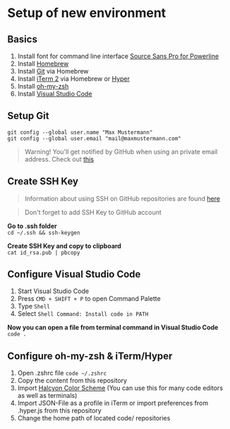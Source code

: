 # Setup of new environment

## Basics
1. Install font for command line interface [Source Sans Pro for Powerline](https://github.com/powerline/fonts)
2. Install [Homebrew](https://brew.sh/)
3. Install [Git](https://formulae.brew.sh/formula/git) via Homebrew
4. Install [iTerm 2](https://formulae.brew.sh/cask/iterm2) via Homebrew or [Hyper](https://hyper.is/)
5. Install [oh-my-zsh](https://ohmyz.sh/#install)
6. Install [Visual Studio Code](https://code.visualstudio.com/)

## Setup Git
``git config --global user.name "Max Mustermann"``  
``git config --global user.email "mail@maxmustermann.com"``

> Warning! You'll get notified by GitHub when using an private email address. Check out [this](https://stackoverflow.com/questions/43863522/error-your-push-would-publish-a-private-email-address)

## Create SSH Key
> Information about using SSH on GitHub repositories are found [here](https://stackoverflow.com/questions/2643502/git-how-to-solve-permission-denied-publickey-error-when-using-git)

> Don't forget to add SSH Key to GitHub account

**Go to .ssh folder**  
``cd ~/.ssh && ssh-keygen``

**Create SSH Key and copy to clipboard**  
``cat id_rsa.pub | pbcopy``

## Configure Visual Studio Code
1. Start Visual Studio Code
2. Press ``CMD + SHIFT + P`` to open Command Palette
3. Type ``Shell``
4. Select ``Shell Command: Install code in PATH``

**Now you can open a file from terminal command in Visual Studio Code**  
``code .``

## Configure oh-my-zsh & iTerm/Hyper
1. Open .zshrc file ``code ~/.zshrc``
2. Copy the content from this repository
3. Import [Halcyon Color Scheme](https://halcyon-theme.netlify.app/) (You can use this for many code editors as well as terminals)
4. Import JSON-File as a profile in iTerm or import preferences from .hyper.js from this repository
5. Change the home path of located code/ repositories